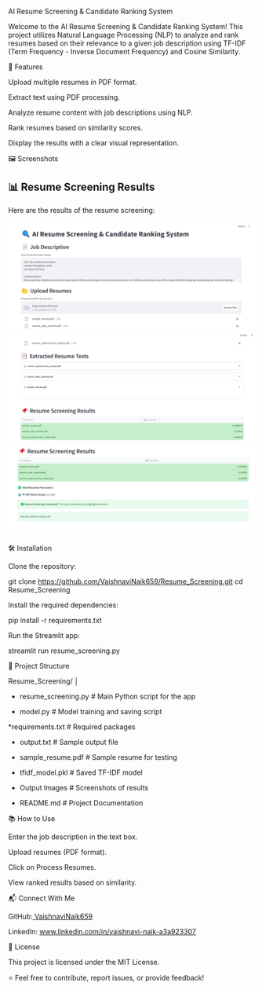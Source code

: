 AI Resume Screening & Candidate Ranking System

Welcome to the AI Resume Screening & Candidate Ranking System! This project utilizes Natural Language Processing (NLP) to analyze and rank resumes based on their relevance to a given job description using TF-IDF (Term Frequency - Inverse Document Frequency) and Cosine Similarity.

🚀 Features

Upload multiple resumes in PDF format.

Extract text using PDF processing.

Analyze resume content with job descriptions using NLP.

Rank resumes based on similarity scores.

Display the results with a clear visual representation.

🖼️ Screenshots
## 📊 Resume Screening Results

Here are the results of the resume screening:

![Resume Screening Result 1](https://github.com/VaishnaviNaik659/Resume_Screening/blob/main/resume_screening%20op1.jpeg)
![Resume Screening Result 2](https://github.com/VaishnaviNaik659/Resume_Screening/blob/main/resume_screening%20op2.jpeg)
![Resume Screening Result 3](https://github.com/VaishnaviNaik659/Resume_Screening/blob/main/resume_screening%20op3.jpeg)

🛠️ Installation

Clone the repository:

git clone https://github.com/VaishnaviNaik659/Resume_Screening.git
cd Resume_Screening

Install the required dependencies:

pip install -r requirements.txt

Run the Streamlit app:

streamlit run resume_screening.py

📁 Project Structure

Resume_Screening/
│
* resume_screening.py          # Main Python script for the app

* model.py                      # Model training and saving script
  
*requirements.txt              # Required packages

* output.txt                    # Sample output file

* sample_resume.pdf             # Sample resume for testing

* tfidf_model.pkl               # Saved TF-IDF model

* Output Images                 # Screenshots of results

* README.md                     # Project Documentation

📚 How to Use

Enter the job description in the text box.

Upload resumes (PDF format).

Click on Process Resumes.

View ranked results based on similarity.

📬 Connect With Me

GitHub:[ VaishnaviNaik659](https://github.com/VaishnaviNaik659)

LinkedIn: www.linkedin.com/in/vaishnavi-naik-a3a923307

📝 License

This project is licensed under the MIT License.

⭐ Feel free to contribute, report issues, or provide feedback!

